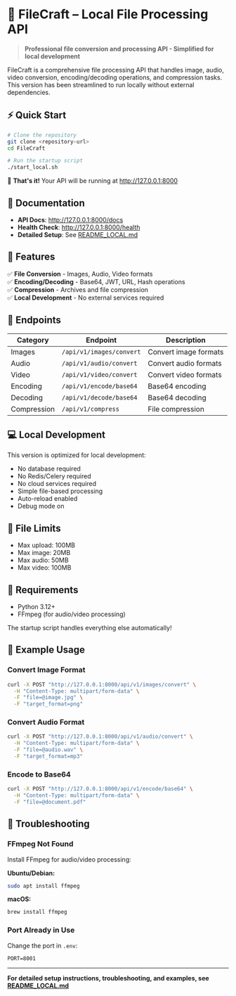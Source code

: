 # 🧠 FileCraft – Local File Processing API

> **Professional file conversion and processing API - Simplified for local development**

FileCraft is a comprehensive file processing API that handles image, audio, video conversion, encoding/decoding operations, and compression tasks. This version has been streamlined to run locally without external dependencies.

## ⚡ Quick Start

```bash
# Clone the repository
git clone <repository-url>
cd FileCraft

# Run the startup script
./start_local.sh
```

🎉 **That's it!** Your API will be running at http://127.0.0.1:8000

## 📖 Documentation

- **API Docs**: http://127.0.0.1:8000/docs
- **Health Check**: http://127.0.0.1:8000/health
- **Detailed Setup**: See [README_LOCAL.md](README_LOCAL.md)

## 🎯 Features

✅ **File Conversion** - Images, Audio, Video formats  
✅ **Encoding/Decoding** - Base64, JWT, URL, Hash operations  
✅ **Compression** - Archives and file compression  
✅ **Local Development** - No external services required  

## 🚀 Endpoints

| Category | Endpoint | Description |
|----------|----------|-------------|
| Images | `/api/v1/images/convert` | Convert image formats |
| Audio | `/api/v1/audio/convert` | Convert audio formats |
| Video | `/api/v1/video/convert` | Convert video formats |
| Encoding | `/api/v1/encode/base64` | Base64 encoding |
| Decoding | `/api/v1/decode/base64` | Base64 decoding |
| Compression | `/api/v1/compress` | File compression |

## 💻 Local Development

This version is optimized for local development:
- No database required
- No Redis/Celery required  
- No cloud services required
- Simple file-based processing
- Auto-reload enabled
- Debug mode on

## 📁 File Limits

- Max upload: 100MB
- Max image: 20MB  
- Max audio: 50MB
- Max video: 100MB

## 🔧 Requirements

- Python 3.12+
- FFmpeg (for audio/video processing)

The startup script handles everything else automatically!

## 📝 Example Usage

### Convert Image Format
```bash
curl -X POST "http://127.0.0.1:8000/api/v1/images/convert" \
  -H "Content-Type: multipart/form-data" \
  -F "file=@image.jpg" \
  -F "target_format=png"
```

### Convert Audio Format
```bash
curl -X POST "http://127.0.0.1:8000/api/v1/audio/convert" \
  -H "Content-Type: multipart/form-data" \
  -F "file=@audio.wav" \
  -F "target_format=mp3"
```

### Encode to Base64
```bash
curl -X POST "http://127.0.0.1:8000/api/v1/encode/base64" \
  -H "Content-Type: multipart/form-data" \
  -F "file=@document.pdf"
```

## 🐛 Troubleshooting

### FFmpeg Not Found
Install FFmpeg for audio/video processing:

**Ubuntu/Debian:**
```bash
sudo apt install ffmpeg
```

**macOS:**
```bash
brew install ffmpeg
```

### Port Already in Use
Change the port in `.env`:
```env
PORT=8001
```

---

**For detailed setup instructions, troubleshooting, and examples, see [README_LOCAL.md](README_LOCAL.md)**